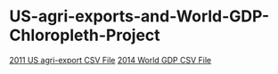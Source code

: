 # US-agri-exports-and-World-GDP-Chloropleth-Project

[2011 US agri-export CSV File](https://github.com/Tobenna-codes/US-agri-exports-and-World-GDP-Chloropleth-Project/blob/main/2011_US_AGRI_Exports)
[2014 World GDP CSV File](2014_World_GDP)